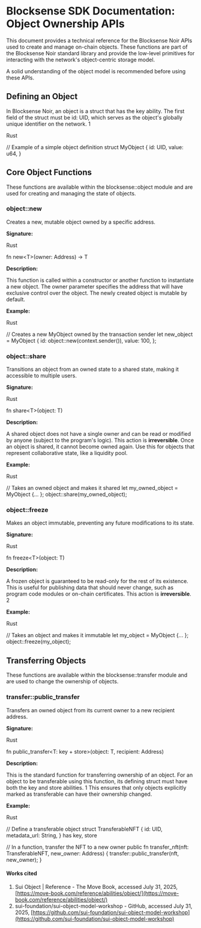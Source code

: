 # **Blocksense SDK Documentation: Object Ownership APIs**

This document provides a technical reference for the Blocksense Noir APIs used to create and manage on-chain objects. These functions are part of the Blocksense Noir standard library and provide the low-level primitives for interacting with the network's object-centric storage model.

A solid understanding of the object model is recommended before using these APIs.

## **Defining an Object**

In Blocksense Noir, an object is a struct that has the key ability. The first field of the struct must be id: UID, which serves as the object's globally unique identifier on the network. 1

Rust

// Example of a simple object definition
struct MyObject {
id: UID,
value: u64,
}

## **Core Object Functions**

These functions are available within the blocksense::object module and are used for creating and managing the state of objects.

### **object::new**

Creates a new, mutable object owned by a specific address.

**Signature:**

Rust

fn new\<T\>(owner: Address) \-\> T

**Description:**

This function is called within a constructor or another function to instantiate a new object. The owner parameter specifies the address that will have exclusive control over the object. The newly created object is mutable by default.

**Example:**

Rust

// Creates a new MyObject owned by the transaction sender
let new_object \= MyObject {
id: object::new(context.sender()),
value: 100,
};

### **object::share**

Transitions an object from an owned state to a shared state, making it accessible to multiple users.

**Signature:**

Rust

fn share\<T\>(object: T)

**Description:**

A shared object does not have a single owner and can be read or modified by anyone (subject to the program's logic). This action is **irreversible**. Once an object is shared, it cannot become owned again. Use this for objects that represent collaborative state, like a liquidity pool.

**Example:**

Rust

// Takes an owned object and makes it shared
let my_owned_object \= MyObject {... };
object::share(my_owned_object);

### **object::freeze**

Makes an object immutable, preventing any future modifications to its state.

**Signature:**

Rust

fn freeze\<T\>(object: T)

**Description:**

A frozen object is guaranteed to be read-only for the rest of its existence. This is useful for publishing data that should never change, such as program code modules or on-chain certificates. This action is **irreversible**. 2

**Example:**

Rust

// Takes an object and makes it immutable
let my_object \= MyObject {... };
object::freeze(my_object);

## **Transferring Objects**

These functions are available within the blocksense::transfer module and are used to change the ownership of objects.

### **transfer::public_transfer**

Transfers an owned object from its current owner to a new recipient address.

**Signature:**

Rust

fn public_transfer\<T: key \+ store\>(object: T, recipient: Address)

**Description:**

This is the standard function for transferring ownership of an object. For an object to be transferable using this function, its defining struct must have both the key and store abilities. 1 This ensures that only objects explicitly marked as transferable can have their ownership changed.

**Example:**

Rust

// Define a transferable object
struct TransferableNFT {
id: UID,
metadata_url: String,
} has key, store

// In a function, transfer the NFT to a new owner
public fn transfer_nft(nft: TransferableNFT, new_owner: Address) {
transfer::public_transfer(nft, new_owner);
}

#### **Works cited**

1. Sui Object | Reference \- The Move Book, accessed July 31, 2025, [https://move-book.com/reference/abilities/object/](https://move-book.com/reference/abilities/object/)
2. sui-foundation/sui-object-model-workshop \- GitHub, accessed July 31, 2025, [https://github.com/sui-foundation/sui-object-model-workshop](https://github.com/sui-foundation/sui-object-model-workshop)
